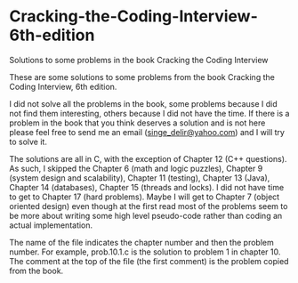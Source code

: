 # Cracking-the-Coding-Interview-6th-edition
Solutions to some problems in the book Cracking the Coding Interview

These are some solutions to some problems from the book Cracking the Coding Interview, 6th edition.

I did not solve all the problems in the book, some problems because I did not find them interesting, others because I did not have 
the time. If there is a problem in the book that you think deserves a solution and is not here please feel free 
to send me an email (singe_delir@yahoo.com) and I will try to solve it.

The solutions are all in C, with the exception of Chapter 12 (C++ questions). As such, I skipped the Chapter 6 (math and logic puzzles), Chapter 9 (system design and scalability), Chapter 11 (testing), Chapter 13 (Java), Chapter 14 (databases), Chapter 15 (threads and locks). I did not have time to get to Chapter 17 (hard problems). Maybe I will get to Chapter 7 (object oriented design) even though at the first read most of the problems seem to be more about writing some high level pseudo-code rather than coding an actual implementation.

The name of the file indicates the chapter number and then the problem number. For example, prob.10.1.c is the solution to problem 1 in chapter 10. The comment at the top of the file (the first comment) is the problem copied from the book.

